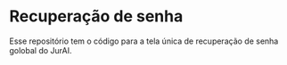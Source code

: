 # Recuperação de senha

Esse repositório tem o código para a tela única de recuperação de senha golobal do JurAI.
